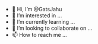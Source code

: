 - 👋 Hi, I’m @GatsJahu
- 👀 I’m interested in ...
- 🌱 I’m currently learning ...
- 💞️ I’m looking to collaborate on ...
- 📫 How to reach me ...

<!---
GatsJahu/GatsJahu is a ✨ special ✨ repository because its `README.md` (this file) appears on your GitHub profile.
You can click the Preview link to take a look at your changes.
--->
